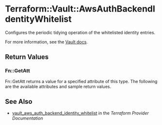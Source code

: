 # Terraform::Vault::AwsAuthBackendIdentityWhitelist

Configures the periodic tidying operation of the whitelisted identity entries.

For more information, see the
[Vault docs](https://www.vaultproject.io/api/auth/aws/index.html#configure-identity-whitelist-tidy-operation).

## Return Values

### Fn::GetAtt

Fn::GetAtt returns a value for a specified attribute of this type. The following are the available attributes and sample return values.

## See Also

* [vault_aws_auth_backend_identity_whitelist](https://www.terraform.io/docs/providers/vault/r/aws_auth_backend_identity_whitelist.html) in the _Terraform Provider Documentation_